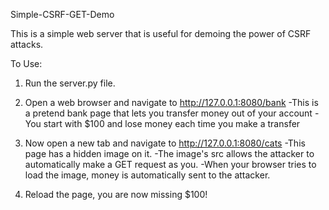 Simple-CSRF-GET-Demo

This is a simple web server that is useful for demoing the power of CSRF attacks.

To Use:
1. Run the server.py file.
2. Open a web browser and navigate to http://127.0.0.1:8080/bank
   -This is a pretend bank page that lets you transfer money out of your account
   -You start with $100 and lose money each time you make a transfer

3. Now open a new tab and navigate to http://127.0.0.1:8080/cats
   -This page has a hidden image on it.
   -The image's src allows the attacker to automatically make a GET request as you. 
   -When your browser tries to load the image, money is automatically sent to the attacker.

4. Reload the page, you are now missing $100!
